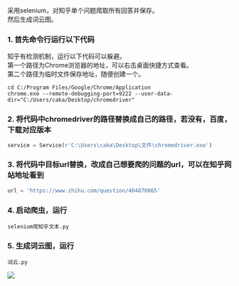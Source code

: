 采用selenium，对知乎单个问题爬取所有回答并保存。  
然后生成词云图。
### 1. 首先命令行运行以下代码
知乎有检测机制，运行以下代码可以躲避。  
第一个路径为Chrome浏览器的地址，可以右击桌面快捷方式查看。  
第二个路径为临时文件保存地址，随便创建一个。
```shell
cd C:/Program Files/Google/Chrome/Application
chrome.exe --remote-debugging-port=9222 --user-data-dir="C:/Users/caka/Desktop/chromedriver"
```
### 2. 将代码中chromedriver的路径替换成自己的路径，若没有，百度，下载对应版本
```python
service = Service(r'C:\Users\caka\Desktop\文件\chromedriver.exe')
```
### 3. 将代码中目标url替换，改成自己想要爬的问题的url，可以在知乎网站地址看到
```python
url = 'https://www.zhihu.com/question/404870865'
```
### 4. 启动爬虫，运行
    selenium爬知乎文本.py
### 5. 生成词云图，运行
    词云.py
![](wordcloud1.png)